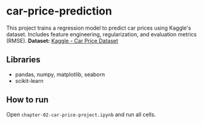 # car-price-prediction
This project trains a regression model to predict car prices using Kaggle's dataset. Includes feature engineering, regularization, and evaluation metrics (RMSE).
**Dataset:** [Kaggle - Car Price Dataset](https://www.kaggle.com/)

## Libraries
- pandas, numpy, matplotlib, seaborn
- scikit-learn

## How to run
Open `chapter-02-car-price-project.ipynb` and run all cells.
